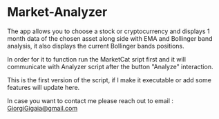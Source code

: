 # Market-Analyzer
The app allows you to  choose a stock or cryptocurrency and displays 1 month data of the chosen asset along side with EMA and Bollinger band analysis, it also displays the current Bollinger bands positions.

In order for it to function run the MarketCat sript first and it will communicate with Analyzer script after the button "Analyze" interaction.

This is the first version of the script, if I make it executable or add some features will update here.

In case you want to contact me please reach out to email : GiorgiGigaia@gmail.com

